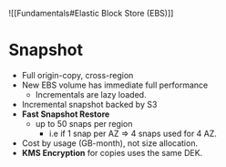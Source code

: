![[Fundamentals#Elastic Block Store (EBS)]]
# Snapshot

- Full origin-copy, cross-region
- New EBS volume has immediate full performance
	- Incrementals are lazy loaded.
- Incremental snapshot backed by S3
- **Fast Snapshot Restore**
	- up to 50 snaps per region
		- i.e if 1 snap per AZ => 4 snaps used for 4 AZ.
- Cost by usage (GB-month), not size allocation.
- **KMS Encryption** for copies uses the same DEK.